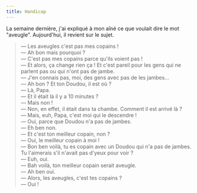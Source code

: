 ```yaml
---
title: Handicap
---
```


La semaine dernière, j'ai expliqué à mon aîné ce que voulait dire le mot
"aveugle". Aujourd'hui, il revient sur le sujet.

> — Les aveugles c'est pas mes copains !  
> — Ah bon mais pourquoi ?  
> — C'est pas mes copains parce qu'ils voient pas !  
> — Et alors, ça change rien ça ! Et c'est pareil pour les gens qui ne parlent
> pas ou qui n'ont pas de jambe.  
> — J'en connais pas, moi, des gens avec pas de les jambes...  
> — Ah bon ? Et ton Doudou, il est où ?  
> — Là, Papa.  
> — Et il était là il y a 10 minutes ?  
> — Mais non !  
> — Non, en effet, il était dans ta chambe. Comment il est arrivé là ?  
> — Mais, euh, Papa, c'est moi qui le descendre !  
> — Oui, parce que Doudou n'a pas de jambes.  
> — Eh ben non.  
> — Et c'est ton meilleur copain, non ?  
> — Oui, le meilleur copain à moi !  
> — Bon ben voilà, tu es copain avec un Doudou qui n'a pas de jambes. Tu
> l'aimerais s'il n'avait pas d'yeux pour voir ?  
> — Euh, oui.  
> — Bah voilà, ton meilleur copain serait aveugle.  
> — Ah ben oui.  
> — Alors, les aveugles, c'est tes copains ?  
> — Oui !
